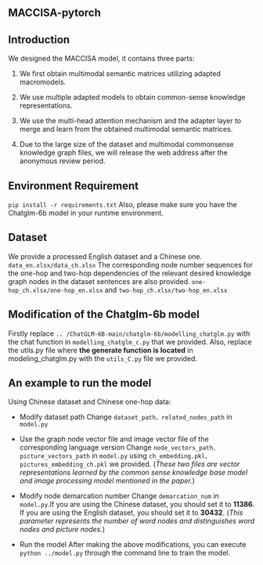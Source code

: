 ##  MACCISA-pytorch

##  Introduction

We designed the MACCISA model, it contains three parts:  
1. We first obtain multimodal semantic matrices utilizing adapted macromodels.

2. We use multiple adapted models to obtain common-sense knowledge representations.

3. We use the multi-head attention mechanism and the adapter layer to merge and learn from the obtained multimodal semantic matrices.

4. Due to the large size of the dataset and multimodal commonsense knowledge graph files, we will release the web address after the anonymous review period.

## Environment Requirement

`pip install -r requirements.txt`
Also, please make sure you have the Chatglm-6b model in your runtime environment.

## Dataset

We provide a processed English dataset and a Chinese one.
`data_en.xlsx/data_ch.xlsx`
The corresponding node number sequences for the one-hop and two-hop dependencies of the relevant desired knowledge graph nodes in the dataset sentences are also provided.
`one-hop_ch.xlsx/one-hop_en.xlsx` and `two-hop_ch.xlsx/two-hop_en.xlsx`



## Modification of the Chatglm-6b model
Firstly replace `.. /ChatGLM-6B-main/chatglm-6b/modelling_chatglm.py` with the chat function in `modelling_chatglm_c.py` that we provided. Also, replace the utils.py file where **the generate function is located** in modeling_chatglm.py with the `utils_C.py` file we provided.

## An example to  run the model
Using Chinese dataset and Chinese one-hop data:
* Modify dataset path
Change `dataset_path、related_nodes_path` in `model.py`

* Use the graph node vector file and image vector file of the corresponding language version
Change `node_vectors_path、picture_vectors_path` in `model.py` using `ch_embedding.pkl、pictures_embedding_ch.pkl` we provided.
(*These two files are vector representations learned by the common sense knowledge base model and image processing model mentioned in the paper.*)

 * Modify node demarcation number
    Change `demarcation_num` in `model.py`.If you are using the Chinese dataset, you should set it to **11386**. If you are using the English dataset, you should set it to **30432**.
	(*This parameter represents the number of word nodes and distinguishes word nodes and picture nodes.*)
	
	
 * Run the model
 After making the above modifications, you can execute `python ../model.py` through the command line to train the model.




